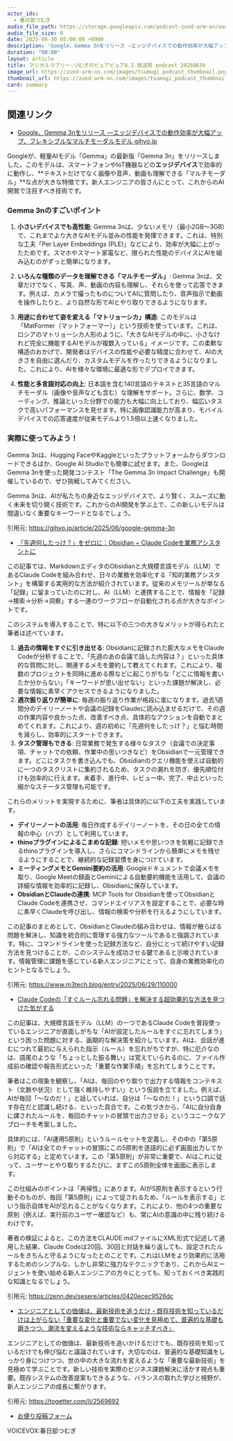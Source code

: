 ```yaml
---
actor_ids:
  - 春日部つむぎ
audio_file_path: https://storage.googleapis.com/podcast-zund-arm-on/audio/マジカルラブリー☆つむぎのピュアピュアA.I.放送局_podcast_20250630.mp3
audio_file_size: 0
date: 2025-06-30 05:00:00 +0900
description: 'Google、Gemma 3nをリリース ―エッジデバイスでの動作効率が大幅アップ、フレキシブルなマルチモーダルモデル  gihyo.jp、「先週何したっけ？」をゼロに：Obsidian + Claude Codeを業務アシスタントに、Claude Codeの「すぐルール忘れる問題」を解決する超効果的な方法を見つけた気がする、エンジニアとしての価値は、最新技術を追うだけ・既存技術を知っているだけは上がらない「重要な変化と重要でない変化を見極めて、普遍的な基礎も磨きつつ、潮流を変えるような技術ならキャッチすべき」'
duration: "00:00"
layout: article
title: マジカルラブリー☆つむぎのピュアピュアA.I.放送局 podcast 20250630
image_url: https://zund-arm-on.com/images/tsumugi_podcast_thumbnail.png
thumbnail_url: https://zund-arm-on.com/images/tsumugi_podcast_thumbnail.png
card: summary
---
```


## 関連リンク


- [Google、Gemma 3nをリリース ―エッジデバイスでの動作効率が大幅アップ、フレキシブルなマルチモーダルモデル  gihyo.jp](https://gihyo.jp/article/2025/06/google-gemma-3n)  


Googleが、軽量AIモデル「Gemma」の最新版「Gemma 3n」をリリースしました。このモデルは、スマートフォンやIoT機器などの**エッジデバイス**で効率的に動作し、**テキストだけでなく画像や音声、動画も理解できる「マルチモーダル」**な点が大きな特徴です。新人エンジニアの皆さんにとって、これからのAI開発で注目すべき技術です。

### Gemma 3nのすごいポイント

1.  **小さいデバイスでも高性能**:
    Gemma 3nは、少ないメモリ（最小2GB～3GB）で、これまでより大きなAIモデル並みの性能を発揮できます。これは、特別な工夫「Per Layer Embeddings (PLE)」などにより、効率が大幅に上がったためです。スマホやスマート家電など、限られた性能のデバイスにAIを組み込むのがずっと簡単になります。

2.  **いろんな種類のデータを理解できる「マルチモーダル」**:
    Gemma 3nは、文章だけでなく、写真、声、動画の内容も理解し、それらを使って応答できます。例えば、カメラで撮ったものについてAIに質問したり、音声指示で動画を操作したりと、より自然な形でAIとやり取りできるようになります。

3.  **用途に合わせて姿を変える「マトリョーシカ」構造**:
    このモデルは「MatFormer（マットフォーマー）」という技術を使っています。これは、ロシアのマトリョーシカ人形のように、「大きなAIモデルの中に、小さなけれど完全に機能するAIモデルが複数入っている」イメージです。この柔軟な構造のおかげで、開発者はデバイスの性能や必要な精度に合わせて、AIの大きさを自由に選んだり、カスタムモデルを作ったりできるようになりました。これにより、AIを様々な環境に最適な形でデプロイできます。

4.  **性能と多言語対応の向上**:
    日本語を含む140言語のテキストと35言語のマルチモーダル（画像や音声なども含む）な理解をサポート。さらに、数学、コーディング、推論といった分野での能力も大幅に向上しており、幅広いタスクで高いパフォーマンスを見せます。特に画像認識能力が高まり、モバイルデバイスでの応答速度が従来モデルより1.5倍以上速くなりました。

### 実際に使ってみよう！

Gemma 3nは、Hugging FaceやKaggleといったプラットフォームからダウンロードできるほか、Google AI Studioでも簡単に試せます。また、GoogleはGemma 3nを使った開発コンテスト「The Gemma 3n Impact Challenge」も開催しているので、ぜひ挑戦してみてください。

Gemma 3nは、AIが私たちの身近なエッジデバイスで、より賢く、スムーズに動く未来を切り開く技術です。これからのAI開発を学ぶ上で、この新しいモデルは間違いなく重要なキーワードとなるでしょう。

引用元: https://gihyo.jp/article/2025/06/google-gemma-3n


- [「先週何したっけ？」をゼロに：Obsidian + Claude Codeを業務アシスタントに](https://www.m3tech.blog/entry/2025/06/29/110000)  


この記事では、MarkdownエディタのObsidianと大規模言語モデル（LLM）であるClaude Codeを組み合わせ、日々の業務を効率化する「知的業務アシスタント」を構築する実用的な方法が紹介されています。従来のメモツールが単なる「記録」に留まっていたのに対し、AI（LLM）と連携することで、情報を「記録→検索→分析→洞察」する一連のワークフローが自動化される点が大きなポイントです。

このシステムを導入することで、特に以下の三つの大きなメリットが得られたと筆者は述べています。
1.  **過去の情報をすぐに引き出せる**: Obsidianに記録された膨大なメモをClaude Codeが分析することで、「先週のあの会議で話した内容は？」といった具体的な質問に対し、関連するメモを要約して教えてくれます。これにより、複数のプロジェクトを同時に進める際などに起こりがちな「どこに情報を書いたか分からない」「キーワードが思い出せない」といった課題が解決し、必要な情報に素早くアクセスできるようになりました。
2.  **週次振り返りが簡単に**: 毎週の振り返り作業が格段に楽になります。過去1週間分のデイリーノートや会議の記録をClaudeに読み込ませるだけで、その週の作業内容や良かった点、改善すべき点、具体的なアクションを自動でまとめてくれます。これにより、週の初めに「先週何をしたっけ？」と悩む時間を減らし、効率的にスタートできます。
3.  **タスク管理もできる**: 日常業務で発生する様々なタスク（会議での決定事項、チャットでの依頼、作業中の思いつきなど）をObsidianで一元管理できます。どこにタスクを書き込んでも、Obsidianのクエリ機能を使えば自動的に一つのタスクリストに集約されるため、タスクの漏れを防ぎ、優先順位付けも効率的に行えます。未着手、進行中、レビュー中、完了、中止といった細かなステータス管理も可能です。

これらのメリットを実現するために、筆者は具体的に以下の工夫を実践しています。
*   **デイリーノートの活用**: 毎日作成するデイリーノートを、その日の全ての情報の中心（ハブ）として利用しています。
*   **thinoプラグインによるこまめな記録**: 短いメモや思いつきを気軽に記録できるthinoプラグインを導入し、さらにコマンドラインから簡単にメモを残せるようにすることで、継続的な記録習慣を身につけています。
*   **ミーティングメモとGemini要約の活用**: Googleドキュメントで会議メモを取り、Google Meetの録画とGeminiによる自動要約機能を活用して、会議の詳細な情報を効率的に記録し、Obsidianに保存しています。
*   **ObsidianとClaudeの連携**: MCP Tools for Obsidianを使ってObsidianとClaude Codeを連携させ、コマンドエイリアスを設定することで、必要な時に素早くClaudeを呼び出し、情報の検索や分析を行えるようにしています。

この記事のまとめとして、ObsidianとClaudeの組み合わせは、情報が散らばる問題を解決し、知識を統合的に管理する強力なツールであると強調されています。特に、コマンドラインを使った記録方法など、自分にとって続けやすい記録方法を見つけることが、このシステムを成功させる鍵であると示唆されています。情報管理に課題を感じている新人エンジニアにとって、自身の業務効率化のヒントとなるでしょう。

引用元: https://www.m3tech.blog/entry/2025/06/29/110000


- [Claude Codeの「すぐルール忘れる問題」を解決する超効果的な方法を見つけた気がする](https://zenn.dev/sesere/articles/0420ecec9526dc)  


この記事は、大規模言語モデル（LLM）の一つであるClaude Codeを普段使っているエンジニアが直面しがちな「AIが設定したルールをすぐに忘れてしまう」という困った問題に対する、画期的な解決策を紹介しています。AIは、会話が進むにつれて最初に与えられた指示（ルール）を忘れがちですが、特に厄介なのは、語尾のような「ちょっとした振る舞い」は覚えていられるのに、ファイル作成前の確認や報告形式といった「重要な作業手順」を忘れてしまうことです。

筆者はこの現象を観察し、「AIは、毎回のやり取りで出力する情報をコンテキスト（文脈や状況）として強く維持しやすい」という仮説を立てました。例えば、AIが毎回「〜なのだ！」と話していれば、自分は「〜なのだ！」という口調で話す存在だと認識し続ける、といった具合です。この気づきから、「AIに自分自身に課されたルールを、毎回のチャットの冒頭で出力させる」というユニークなアプローチを考案しました。

具体的には、「AI運用5原則」というルールセットを定義し、その中の「第5原則」で「AIは全てのチャットの冒頭にこの5原則を逐語的に必ず画面出力してから対応する」と定めています。この「第5原則」が非常に重要で、AIはこれに従って、ユーザーとやり取りするたびに、まずこの5原則全体を画面に表示します。

この仕組みのポイントは「再帰性」にあります。AIが5原則を表示するという行動そのものが、毎回「第5原則」によって促されるため、「ルールを表示する」という指示自体をAIが忘れることがなくなります。これにより、他の4つの重要な原則（例えば、実行前のユーザー確認など）も、常にAIの意識の中に残り続けるわけです。

著者の検証によると、この方法をCLAUDE.mdファイルにXML形式で記述して適用した結果、Claude Codeは20回、30回と対話を繰り返しても、設定されたルールをきちんと守るようになったとのことです。これはLLMをより効果的に活用するためのシンプルな、しかし非常に強力なテクニックであり、これからAIエージェントを使い始める新人エンジニアの方々にとっても、知っておくべき実践的な知識となるでしょう。

引用元: https://zenn.dev/sesere/articles/0420ecec9526dc


- [エンジニアとしての価値は、最新技術を追うだけ・既存技術を知っているだけは上がらない「重要な変化と重要でない変化を見極めて、普遍的な基礎も磨きつつ、潮流を変えるような技術ならキャッチすべき」](https://togetter.com/li/2569692)  


エンジニアとしての価値は、最新技術を追いかけるだけでも、既存技術を知っているだけでも伸び悩むと議論されています。大切なのは、普遍的な基礎知識をしっかり身につけつつ、世の中の大きな流れを変えるような「重要な最新技術」を見極めて学ぶことです。新しい技術を実際のビジネス課題解決に活かす視点も重要。既存システムの改善提案もできるような、バランスの取れた学びと視野が、新人エンジニアの成長に繋がります。

引用元: https://togetter.com/li/2569692



- [お便り投稿フォーム](https://forms.gle/ffg4JTfqdiqK62qf9)

VOICEVOX:春日部つむぎ
